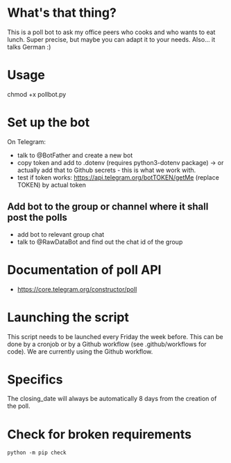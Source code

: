 # What's that thing?

This is a poll bot to ask my office peers who cooks and who wants to eat lunch.
Super precise, but maybe you can adapt it to your needs. Also… it talks
German :)

# Usage

chmod +x pollbot.py

# Set up the bot

On Telegram:

- talk to @BotFather and create a new bot
- copy token and add to .dotenv (requires python3-dotenv package) →
  or actually add that to Github secrets - this is what we work with.
- test if token works: https://api.telegram.org/botTOKEN/getMe (replace TOKEN) by actual token

## Add bot to the group or channel where it shall post the polls

- add bot to relevant group chat
- talk to @RawDataBot and find out the chat id of the group

# Documentation of poll API

- https://core.telegram.org/constructor/poll

# Launching the script

This script needs to be launched every Friday the week before. This can
be done by a cronjob or by a Github workflow (see .github/workflows for
code). We are currently using the Github workflow.

# Specifics

The closing_date will always be automatically 8 days from the creation of the poll.


# Check for broken requirements

`python -m pip check`
